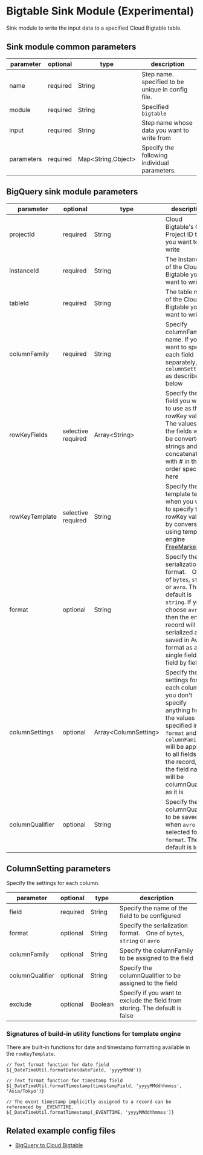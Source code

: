 # Bigtable Sink Module (Experimental)

Sink module to write the input data to a specified Cloud Bigtable table.

## Sink module common parameters

| parameter | optional | type | description |
| --- | --- | --- | --- |
| name | required | String | Step name. specified to be unique in config file. |
| module | required | String | Specified `bigtable` |
| input | required | String | Step name whose data you want to write from |
| parameters | required | Map<String,Object\> | Specify the following individual parameters. |

## BigQuery sink module parameters

| parameter | optional | type | description |
| --- | --- | --- | --- |
| projectId | required | String | Cloud Bigtable's GCP Project ID that you want to write  |
| instanceId | required | String | The Instance ID of the Cloud Bigtable you want to write |
| tableId | required | String | The table name of the Cloud Bigtable you want to write |
| columnFamily | required | String | Specify columnFamily name. If you want to specify each field separately, use `columnSettings` as described below |
| rowKeyFields | selective required | Array<String\> | Specify the field you want to use as the rowKey value. The values of the fields will be converted to strings and concatenated with # in the order specified here |
| rowKeyTemplate | selective required | String | Specify the template text when you want to specify the rowKey value by conversion using template engine [FreeMarker](https://freemarker.apache.org/) |
| format | optional | String | Specify the serialization format.　One of `bytes`, `string` or `avro`. The default is `string`. If you choose `avro`, then the entire record will be serialized and saved in Avro format as a single field, not field by field |
| columnSettings | optional | Array<ColumnSetting\> | Specify the settings for each column. If you don't specify anything here, the values specified in `format` and `columnFamily` will be applied to all fields in the record, and the field name will be columnQualifier as it is |
| columnQualifier | optional | String | Specify the columnQualifier to be saved when `avro` is selected for `format`. The default is `body` |

## ColumnSetting parameters

Specify the settings for each column.

| parameter | optional | type | description |
| --- | --- | --- | --- |
| field | required | String | Specify the name of the field to be configured |
| format | optional | String | Specify the serialization format.　One of `bytes`, `string` or `avro` |
| columnFamily | optional | String | Specify the columnFamily to be assigned to the field |
| columnQualifier | optional | String | Specify the columnQualifier to be assigned to the field |
| exclude | optional | Boolean | Specify if you want to exclude the field from storing. The default is false |


### Signatures of build-in utility functions for template engine

There are built-in functions for date and timestamp formatting available in the `rowKeyTemplate`.

```
// Text format function for date field
${_DateTimeUtil.formatDate(dateField, 'yyyyMMdd')}

// Text format function for timestamp field
${_DateTimeUtil.formatTimestamp(timestampField, 'yyyyMMddhhmmss', 'Asia/Tokyo')}

// The event timestamp implicitly assigned to a record can be referenced by _EVENTTIME.
${_DateTimeUtil.formatTimestamp(_EVENTTIME, 'yyyyMMddhhmmss')}
```

## Related example config files

* [BigQuery to Cloud Bigtable](../../../../examples/bigquery-to-bigtable.json)
